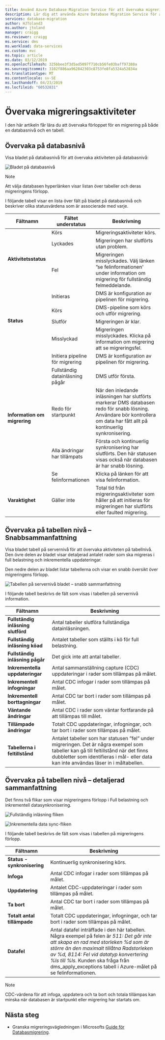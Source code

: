 ```yaml
---
title: Använd Azure Database Migration Service för att övervaka migreringsaktiviteten | Microsoft Docs
description: Lär dig att använda Azure Database Migration Service för att övervaka migreringsaktiviteter.
services: database-migration
author: HJToland3
ms.author: jtoland
manager: craigg
ms.reviewer: craigg
ms.service: dms
ms.workload: data-services
ms.custom: mvc
ms.topic: article
ms.date: 03/12/2019
ms.openlocfilehash: 325bbee3f3d5ad5097f710cb56fe03baff97388a
ms.sourcegitcommit: 3102f886aa962842303c8753fe8fa5324a52834a
ms.translationtype: MT
ms.contentlocale: sv-SE
ms.lasthandoff: 04/23/2019
ms.locfileid: "60532831"
---
```

# <a name="monitor-migration-activity"></a>Övervaka migreringsaktiviteter
I den här artikeln får lära du att övervaka förloppet för en migrering på både en databasnivå och en tabell.

## <a name="monitor-at-the-database-level"></a>Övervaka på databasnivå
Visa bladet på databasnivå för att övervaka aktiviteten på databasnivå:

![Bladet på databasnivå](media/how-to-monitor-migration-activity/dms-database-level-blade.png)

> [!NOTE]
> Att välja databasen hyperlänken visar listan över tabeller och deras migreringens förlopp.

I följande tabell visar en lista över fält på bladet på databasnivå och beskriver olika statusvärdena som är associerade med varje.

<table id='overview' class='overview'>
  <thead>
    <tr>
      <th class="x-hidden-focus"><strong>Fältnamn</strong></th>
      <th><strong>Fältet understatus</strong></th>
      <th><strong>Beskrivning</strong></th>
    </tr>
  </thead>
  <tbody>
    <tr>
      <td rowspan="3" class="ActivityStatus"><strong>Aktivitetsstatus</strong></td>
      <td>Körs</td>
      <td>Migreringsaktiviteter körs.</td>
    </tr>
    <tr>
      <td>Lyckades</td>
      <td>Migreringen har slutförts utan problem.</td>
    </tr>
    <tr>
      <td>Fel</td>
      <td>Migreringen misslyckades. Välj länken ”se felinformationen' under information om migrering för fullständig felmeddelande.</td>
    </tr>
    <tr>
      <td rowspan="4" class="Status"><strong>Status</strong></td>
      <td>Initieras</td>
      <td>DMS är konfiguration av pipelinen för migrering.</td>
    </tr>
    <tr>
      <td>Körs</td>
      <td>DMS-pipeline som körs och utför migrering.</td>
    </tr>
    <tr>
      <td>Slutför</td>
      <td>Migreringen är klar.</td>
    </tr>
    <tr>
      <td>Misslyckad</td>
      <td>Migreringen misslyckades. Klicka på information om migrering att se migreringsfel.</td>
    </tr>
    <tr>
      <td rowspan="5" class="migration-details"><strong>Information om migrering</strong></td>
      <td>Initiera pipeline för migrering</td>
      <td>DMS är konfiguration av pipelinen för migrering.</td>
    </tr>
    <tr>
      <td>Fullständig datainläsning pågår</td>
      <td>DMS utför första.</td>
    </tr>
    <tr>
      <td>Redo för startpunkt</td>
      <td>När den inledande inläsningen har slutförts markerar DMS databasen redo för snabb lösning. Användare bör kontrollera om data har fått allt på kontinuerlig synkronisering.</td>
    </tr>
    <tr>
      <td>Alla ändringar har tillämpats</td>
      <td>Första och kontinuerlig synkronisering har slutförts. Den här statusen visas också när databasen är har snabb lösning.</td>
    </tr>
    <tr>
      <td>Se felinformationen</td>
      <td>Klicka på länken för att visa felinformation.</td>
    </tr>
    <tr>
      <td rowspan="1" class="duration"><strong>Varaktighet</strong></td>
      <td>Gäller inte</td>
      <td>Total tid från migreringsaktiviteter som håller på att initieras för migreringen har slutförts eller faulted migrering.</td>
    </tr>
     </tbody>
</table>

## <a name="monitor-at-table-level--quick-summary"></a>Övervaka på tabellen nivå – Snabbsammanfattning
Visa bladet tabell på servernivå för att övervaka aktiviteten på tabellnivå. Den övre delen av bladet visar detaljerad antalet rader som ska migreras i full belastning och inkrementella uppdateringar. 

Den nedre delen av bladet listar tabellerna och visar en snabb översikt över migreringens förlopp.

![Tabellen på servernivå bladet – snabb sammanfattning](media/how-to-monitor-migration-activity/dms-table-level-blade-summary.png)

I följande tabell beskrivs de fält som visas i tabellen på servernivå information.

| Fältnamn        | Beskrivning       |
| ------------- | ------------- |
| **Fullständig inläsning slutförd**      | Antal tabeller slutföra fullständiga datainläsningen. |
| **Fullständig inläsning köad**      | Antalet tabeller som ställts i kö för full belastning.      |
| **Fullständig inläsning pågår** | Det gick inte att antal tabeller.      |
| **Inkrementella uppdateringar**      | Antal sammanställning capture (CDC) uppdateringar i rader som tillämpas på målet. |
| **Inkrementell infogningar**      | Antal CDC infogar i rader som tillämpas på målet.      |
| **Inkrementell borttagningar** | Antal CDC tar bort i rader som tillämpas på målet.      |
| **Väntande ändringar**      | Antal CDC i rader som väntar fortfarande på att tillämpas till målet. |
| **Tillämpade ändringar**      | Totalt CDC uppdateringar, infogningar, och tar bort i rader som tillämpas på målet.      |
| **Tabellerna i feltillstånd** | Antalet tabeller som har statusen ”fel” under migreringen. Det är några exempel som tabeller kan gå till feltillstånd när det finns dubbletter som identifieras i mål- eller data kan inte användas läser in i måltabellen.      |

## <a name="monitor-at-table-level--detailed-summary"></a>Övervaka på tabellen nivå – detaljerad sammanfattning
Det finns två flikar som visar migreringens förlopp i Full belastning och inkrementell datasynkronisering.
    
![Fullständig inläsning fliken](media/how-to-monitor-migration-activity/dms-full-load-tab.png)

![Inkrementella data sync-fliken](media/how-to-monitor-migration-activity/dms-incremental-data-sync-tab.png)

I följande tabell beskrivs de fält som visas i tabellen på migreringens förlopp.

| Fältnamn        | Beskrivning       |
| ------------- | ------------- |
| **Status - synkronisering**      | Kontinuerlig synkronisering körs. |
| **Infoga**      | Antal CDC infogar i rader som tillämpas på målet.      |
| **Uppdatering** | Antalet CDC-uppdateringar i rader som tillämpas på målet.      |
| **Ta bort**      | Antal CDC tar bort i rader som tillämpas på målet. |
| **Totalt antal tillämpade**      | Totalt CDC uppdateringar, infogningar, och tar bort i rader som tillämpas på målet. |
| **Datafel** | Antal datafel inträffade i den här tabellen. Några exempel på felen är *511: Det går inte att skapa en rad med storleken %d som är större än den maximalt tillåtna Radstorleken av %d, 8114: Fel vid datatyp konvertering %ls till %ls.*  Kunden ska fråga från dms_apply_exceptions tabell i Azure-målet på se felinformationen.    |

> [!NOTE]
> CDC-värdena för att infoga, uppdatera och ta bort och totala tillämpas kan minska när databasen är startpunkt eller migrering har startats om.

## <a name="next-steps"></a>Nästa steg
- Granska migreringsvägledningen i Microsofts [Guide för Databasmigrering](https://datamigration.microsoft.com/).